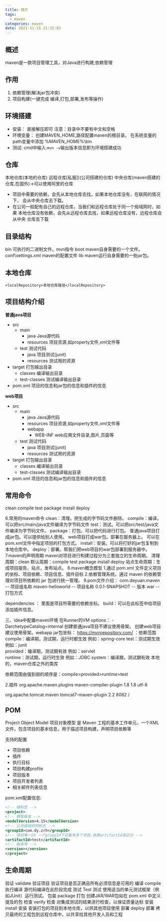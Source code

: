 ```yaml
---
title: 简介
tags:
  - maven
categories: maven
date: 2021-11-15 21:32:03
---
```


## 概述
maven是一款项目管理工具，对Java进行构建,依赖管理

## 作用
1. 依赖管理(解决jar包冲突)
2. 项目构建(一键完成 编译,打包,部署,发布等操作)


## 环境搭建
- 安装：
    直接解压即可
    注意：目录中不要有中文和空格
- 环境变量：
    创建MAVEN_HOME,路径配置maven的根目录。
    在系统变量的path变量中添加 %MAVEN_HOME%\bin
- 测试:
    cmd中输入:`mvn -v`输出版本信息即为环境搭建成功

## 仓库
  本地仓库(本地的仓库)
  远程仓库[私服])(公司搭建的仓库)
  中央仓库(maven搭建的仓库,在国外)->可以使用阿里的仓库
* 项目中需要的依赖，会先从本地仓库去找，如果本地仓库没有，在联网的情况下，	会从中央仓库去下载。
* 在公司一般配有自己的远程仓库，当我们和远程仓库处于同一个局域网时，如果	本地仓库没有依赖，会先从远程仓库去找，如果远程仓库没有，远程仓库会从中央	仓库去下载

## 目录结构
bin                 可执行的二进制文件。mvn指令
boot                maven自身需要的一个文件。
conf\settings.xml   maven的配置文件
lib                 maven运行自身需要的一些jar包。

## 本地仓库
 `<localRepository>本地仓库路径</localRepository>`

## 项目结构介绍

**普通java项目**
- src
  - main			
    - java				Java源代码		
    - resources			项目资源,如property文件,xml文件等
  - test				测试代码
    - java				项目测试(junit)
    - resources			测试用的资源
- target		打包输出目录
  - classes       编译输出目录
  - test-classes  测试编译输出目录
- pom.xml   项目的信息和jar包的信息和插件的信息


**web项目**
- src
  - main			
    - java				Java源代码		
    - resources			项目资源,如property文件,xml文件等
    - webapp
      - WEB-INF   web应用文件目录,图片,页面等
  - test				测试代码
    - java				项目测试(junit)
    - resources			测试用的资源
- target		打包输出目录
  - classes       编译输出目录
  - test-classes  测试编译输出目录
- pom.xml   项目的信息和jar包的信息和插件的信息

## 常用命令
clean
compile
test
package
install
deploy




6.常用的maven命令
clean：清理。把生成的字节码文件删除。
compile：编译。可以把src/main/java文件编译为字节码文件
test：测试。可以把src/test/java文件编译为字节码文件。
package：打包。可以把代码进行打包。
普通java项目打成jar包。可以提供给别人使用。
web项目打成war包。部署在服务器上。
可以在pom.xml文件中指定项目的打包方式。
install：安装。可以将打好的jar包复制到本地仓库中。
deploy：部署。帮我们把web项目的war包部署到服务器中。
7.maven的声明周期
maven对项目进行构建过程分为三套独立的生命周期。
清理周期：clean
默认周期：compile	test	  package	 install		deploy
站点生命周期：生成项目报告，站点，发布站点。
8.maven概念模型
1.通过 pom.xml 文件定义项目的坐标、项目依赖、项目信息、插件目标
2.依赖管理系统。通过 maven 的依赖管理对项目所依赖的 jar 包进行统一管理。
9.pom文件介绍：
<groupId>com.deyuan.maven</groupId>	-- 项目组名称
<artifactId>maven-helloworld</artifactId>	-- 项目名称
<version>0.0.1-SNAPSHOT</version>		-- 版本
<packaging>war</packaging>				-- 打包方式

dependencies	： 里面是项目所需要的依赖坐标。
build：可以在此标签中给项目添加插件信息。

三、idea中配置maven环境
在Runner的VM options：
-DarchetypeCatalog=internal
创建普通java项目不建议使用骨架。
创建web项目建议使用骨架。webapp
jar包坐标：
https://mvnrepository.com/
<scope>：依赖范围
compile：编译期，测试期，运行时都生效		例如：spring-core
test：测试期生效							例如：junit	
provided：编译期，测试期有效				例如：servlet	
runtime：测试期，运行时生效				例如：JDBC
system：编译期，测试期有效				本地的，maven仓库之外的类库

依赖范围由强到弱的顺序是：compile>provided>runtime>test

2.插件
<plugins>
  <plugin>
    <groupId>org.apache.maven.plugins</groupId>
    <artifactId>maven-compiler-plugin</artifactId>
    <configuration>
      <source>1.8</source>
      <target>1.8</target>
      <encoding>utf-8</encoding>
    </configuration>
  </plugin>

  <plugin>
    <groupId>org.apache.tomcat.maven</groupId>
    <artifactId>tomcat7-maven-plugin</artifactId>
    <version>2.2</version>
    <configuration>
      <port>8082</port>
      <path>/</path>
    </configuration>
  </plugin>
</plugins>


## POM
Project Object Model  项目对象模型
是 Maven 工程的基本工作单元，一个XML文件，包含项目的基本信息，用于描述项目构建，声明项目依赖等

支持的配置
  - 项目依赖
  - 插件
  - 执行目标
  - 项目构建profile
  - 项目版本
  - 项目开发者列表
  - 相关邮件列表信息

pom.xml配置信息:
``` XML
<!-- 根标签 -->
<project>
<!-- 模型版本 -->
<modelVersion>4.15</modelVersion>
<!-- 公司或组织的标志 -->
<groupId>com.dy.zrh</groupId>
<!-- 项目唯一Id 一个groupId下可能有多个项目,依靠artifactId来区分 -->
<artifactId>test</artifactId>
<!-- 版本号 -->
<version></version>
</project>
```

## 生命周期
<!-- maven-package-build-phase.png -->

验证 validate	验证项目	验证项目是否正确且所有必须信息是可用的
编译 compile	执行编译	源代码编译在此阶段完成
测试 Test	测试	使用适当的单元测试框架（例如JUnit）运行测试。
包装 package	打包	创建JAR/WAR包如在 pom.xml 中定义提及的包
检查 verify	检查	对集成测试的结果进行检查，以保证质量达标
安装 install	安装	安装打包的项目到本地仓库，以供其他项目使用
部署 deploy	部署	拷贝最终的工程包到远程仓库中，以共享给其他开发人员和工程